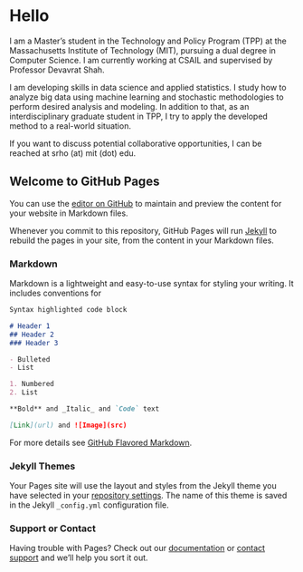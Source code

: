 # Hello

I am a Master’s student in the Technology and Policy Program (TPP) at the Massachusetts Institute of Technology (MIT), pursuing a dual degree in Computer Science. I am currently working at CSAIL and supervised by Professor Devavrat Shah.

I am developing skills in data science and applied statistics. I study how to analyze big data using machine learning and stochastic methodologies to perform desired analysis and modeling. In addition to that, as an interdisciplinary graduate student in TPP, I try to apply the developed method to a real-world situation.

If you want to discuss potential collaborative opportunities, I can be reached at srho (at) mit (dot) edu.

## Welcome to GitHub Pages

You can use the [editor on GitHub](https://github.com/saeyoung/saeyoung/edit/master/index.md) to maintain and preview the content for your website in Markdown files.

Whenever you commit to this repository, GitHub Pages will run [Jekyll](https://jekyllrb.com/) to rebuild the pages in your site, from the content in your Markdown files.


### Markdown

Markdown is a lightweight and easy-to-use syntax for styling your writing. It includes conventions for

```markdown
Syntax highlighted code block

# Header 1
## Header 2
### Header 3

- Bulleted
- List

1. Numbered
2. List

**Bold** and _Italic_ and `Code` text

[Link](url) and ![Image](src)
```

For more details see [GitHub Flavored Markdown](https://guides.github.com/features/mastering-markdown/).

### Jekyll Themes

Your Pages site will use the layout and styles from the Jekyll theme you have selected in your [repository settings](https://github.com/saeyoung/saeyoung/settings). The name of this theme is saved in the Jekyll `_config.yml` configuration file.

### Support or Contact

Having trouble with Pages? Check out our [documentation](https://help.github.com/categories/github-pages-basics/) or [contact support](https://github.com/contact) and we’ll help you sort it out.
